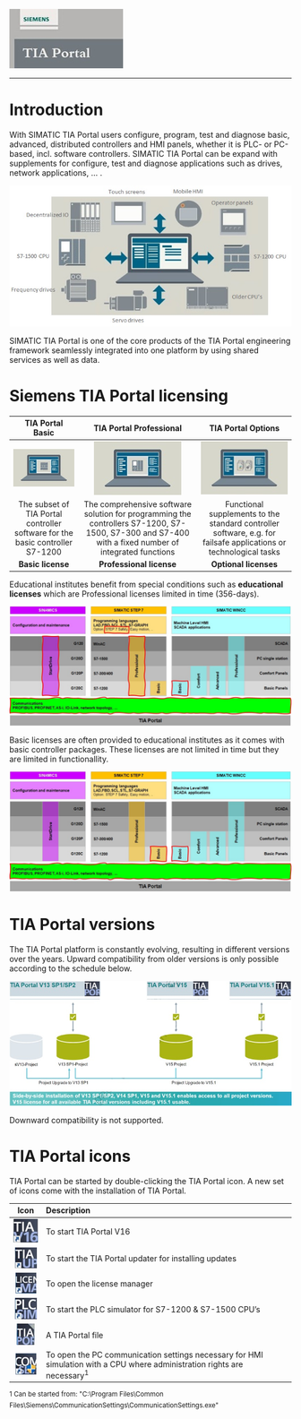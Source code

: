 ![](../Ad03/Images/Logo_Siemens_TIA_Portal.jpg)
_____________________________________
# Introduction
With SIMATIC TIA Portal users configure, program, test and diagnose basic, advanced, distributed controllers and HMI panels, whether it is PLC- or PC-based, incl. software controllers. SIMATIC TIA Portal can be expand with supplements for configure, test and diagnose applications such as drives, network applications, ... .

![Hardware overview TIA Portal](../Ad03/Images/TIA_HW_Overview.jpg)

SIMATIC TIA Portal is one of the core products of the TIA Portal engineering framework seamlessly integrated into one platform by using shared services as well as data.

# Siemens TIA Portal licensing
| **TIA Portal Basic** | **TIA Portal Professional** | **TIA Portal Options** |
|:--------------------:|:---------------------------:|:----------------------:|
| ![](../Ad03/Images/TIA_Basic.jpg) | ![](../Ad03/Images/TIA_Professional.jpg) | ![](../Ad03/Images/TIA_Options.jpg) |
| The subset of TIA Portal controller software for the basic controller S7-1200 | The comprehensive software solution for programming the controllers S7-1200, S7-1500, S7-300 and S7-400 with a fixed number of integrated functions | Functional supplements to the standard controller software, e.g. for failsafe applications or technological tasks |
| **Basic license** | **Professional license** | **Optional licenses**  |

Educational institutes benefit from special conditions such as **educational licenses** which are Professional licenses limited in time (356-days).

![Educational license](../Ad03/Images/Edu_license.jpg)

Basic licenses are often provided to educational institutes as it comes with basic controller packages. These licenses are not limited in time but they are limited in functionallity.

![Basic license](../Ad03/Images/Basic_license.jpg)

# TIA Portal versions
The TIA Portal platform is constantly evolving, resulting in different versions over the years. Upward compatibility from older versions is only possible according to the schedule below.

![TIA versions](../Ad03/Images/TIA_Versions.jpg)

Downward compatibility is not supported.

# TIA Portal icons
TIA Portal can be started by double-clicking the TIA Portal icon. A new set of icons come with the installation of TIA Portal.

| **Icon** | **Description**   |
|:--------:|:------------------|
| ![Icon TIA Portal V16](../Ad03/Images/Icon_TIA_V16.jpg)  | To start TIA Portal V16 |
| ![Icon TIA Updater](../Ad03/Images/Icon_TIA_Updater.jpg)  | To start the TIA Portal updater for installing updates |
| ![Icon TIA License manager](../Ad03/Images/Icon_TIA_Lic_manager.jpg)  | To open the license manager |
| ![Icon TIA Simulator](../Ad03/Images/Icon_TIA_Simulator.jpg) | To start the PLC simulator for S7-1200 & S7-1500 CPU’s |
| ![Icon TIA Project](../Ad03/Images/Icon_TIA_Project.jpg) | A TIA Portal file |
| ![Icon TIA Communications](../Ad03/Images/Icon_TIA_Communications.jpg) | To open the PC communication settings necessary for HMI simulation with a CPU where administration rights are necessary<sup>1</sup> |

<sup> 1 Can be started from: "C:\Program Files\Common Files\Siemens\CommunicationSettings\CommunicationSettings.exe" </sup>
